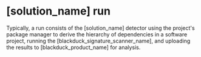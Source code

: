 # [solution_name] run

Typically, a run consists of the [solution_name] detector using the project's package manager to derive the hierarchy of dependencies in a software project,
running the [blackduck_signature_scanner_name], and uploading the results to [blackduck_product_name] for analysis.
